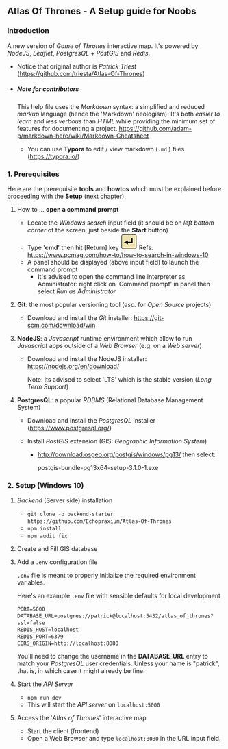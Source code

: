 ## Atlas Of Thrones - A Setup guide for Noobs

### Introduction

A new version of *Game of Thrones* interactive map. It's powered by *NodeJS*, *Leaflet*, *PostgresQL* + *PostGIS* and *Redis*. 

- Notice that original author is *Patrick Triest* (https://github.com/triesta/Atlas-Of-Thrones)

- ##### Note for contributors

  This help file uses the *Markdown* syntax: a simplified and reduced *markup* language (hence the 'Markdown' neologism): It's both *easier to learn* and *less verbous* than *HTML* while providing the minimum set of features for documenting a project.
  https://github.com/adam-p/markdown-here/wiki/Markdown-Cheatsheet

  - You can use **Typora** to edit / view markdown (`.md` ) files (https://typora.io/)

### 1. Prerequisites

Here are the prerequisite **tools** and **howtos** which must be explained before proceeding with the **Setup** (next chapter).

1. How to ... **open a command prompt**
   - Locate the *Windows search* input field (it should be on *left bottom corner* of the screen, just beside the **Start** button)
   - Type '**cmd**' then hit [Return] key ![Return Key](https://raw.githubusercontent.com/Echopraxium/Atlas-Of-Thrones/backend-starter/assets/icons/ReturnKey.png "Return Key")
     Refs:  https://www.pcmag.com/how-to/how-to-search-in-windows-10
   - A panel should be displayed (above input field) to launch the command prompt
     - It's advised to open the command line interpreter as Administrator: right click on 'Command prompt' in panel then select *Run as Administrator*
2. **Git**: the most popular versioning tool (*esp.* for *Open Source* projects)

   - Download and install the *Git* installer: https://git-scm.com/download/win

3. **NodeJS**: a *Javascript* runtime environment which allow to run *Javascript* apps outside of a *Web Browser* (e.g. on a *Web server*)

   - Download and install the NodeJS installer: https://nodejs.org/en/download/

     Note: its advised to select 'LTS' which is the stable version (*Long Term Support*)

4. **PostgresQL**: a popular *RDBMS* (Relational Database Management System)

   - Download and install the *PostgresQL* installer (https://www.postgresql.org/)

   - Install *PostGIS* extension (GIS: *Geographic Information System*)

     - http://download.osgeo.org/postgis/windows/pg13/ then select:

       postgis-bundle-pg13x64-setup-3.1.0-1.exe

### 2. Setup (Windows 10)

1. *Backend* (Server side) installation

   - `git clone -b backend-starter https://github.com/Echopraxium/Atlas-Of-Thrones`
   - `npm install`
   - `npm audit fix`

2. Create and Fill GIS database

3. Add a `.env` configuration file

   `.env` file is meant to properly initialize the required environment variables.

   Here's an example `.env` file with sensible defaults for local development

   ```
   PORT=5000
   DATABASE_URL=postgres://patrick@localhost:5432/atlas_of_thrones?ssl=false
   REDIS_HOST=localhost
   REDIS_PORT=6379
   CORS_ORIGIN=http://localhost:8080 
   ```

   You'll need to change the username in the **DATABASE_URL** entry to match your *PostgresQL* user credentials. Unless your name is "patrick", that is, in which case it might already be fine.

4. Start the *API Server*

   - `npm run dev`
   - This will start the *API server* on `localhost:5000`

5. Access the '*Atlas of Thrones*' interactive map

   -  Start the client (frontend)
     - Open a Web Browser and type `localhost:8080` in the URL input field.